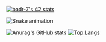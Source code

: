[![badr-7's 42 stats](https://badge.mediaplus.ma/black/mel-hous)](https://github.com/oakoudad/badge42)

![Snake animation](https://github.com/badr-7/badr-7/blob/output/github-contribution-grid-snake.svg)


![Anurag's GitHub stats](https://github-readme-stats.vercel.app/api?username=badr-7&show_icons=true)
[![Top Langs](https://github-readme-stats.vercel.app/api/top-langs/?username=badr-7&langs_count=8)](https://github.com/badr-7/github-readmestats)


<!--
**badr-7/badr-7** is a ✨ _special_ ✨ repository because its `README.md` (this file) appears 
Here are some ideas to get you started:
I created my GitHub profile to showcase my projects, contributions, and skills to potential employers and collaborate with other developers in the community
- 🔭 I’m currently working on ...
- 🌱 I’m currently learning ...
- 👯 I’m looking to collaborate on ...
- 🤔 I’m looking for help with ...
- 💬 Ask me about ...
- 📫 How to reach me: ...
- 😄 Pronouns: ...
- ⚡ Fun fact: ...
-->
